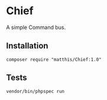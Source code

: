 # Chief

A simple Command bus.

## Installation

`composer require "matthis/Chief:1.0"`

## Tests

`vendor/bin/phpspec run`